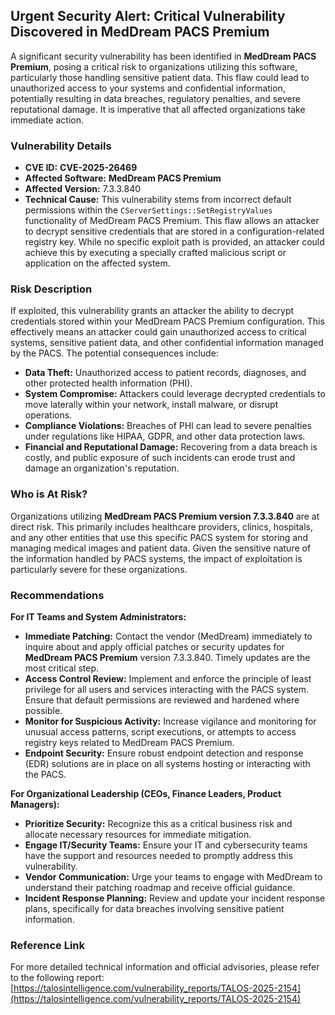 ## Urgent Security Alert: Critical Vulnerability Discovered in MedDream PACS Premium

A significant security vulnerability has been identified in **MedDream PACS Premium**, posing a critical risk to organizations utilizing this software, particularly those handling sensitive patient data. This flaw could lead to unauthorized access to your systems and confidential information, potentially resulting in data breaches, regulatory penalties, and severe reputational damage. It is imperative that all affected organizations take immediate action.

### Vulnerability Details

*   **CVE ID:** **CVE-2025-26469**
*   **Affected Software:** **MedDream PACS Premium**
*   **Affected Version:** 7.3.3.840
*   **Technical Cause:** This vulnerability stems from incorrect default permissions within the `CServerSettings::SetRegistryValues` functionality of MedDream PACS Premium. This flaw allows an attacker to decrypt sensitive credentials that are stored in a configuration-related registry key. While no specific exploit path is provided, an attacker could achieve this by executing a specially crafted malicious script or application on the affected system.

### Risk Description

If exploited, this vulnerability grants an attacker the ability to decrypt credentials stored within your MedDream PACS Premium configuration. This effectively means an attacker could gain unauthorized access to critical systems, sensitive patient data, and other confidential information managed by the PACS. The potential consequences include:

*   **Data Theft:** Unauthorized access to patient records, diagnoses, and other protected health information (PHI).
*   **System Compromise:** Attackers could leverage decrypted credentials to move laterally within your network, install malware, or disrupt operations.
*   **Compliance Violations:** Breaches of PHI can lead to severe penalties under regulations like HIPAA, GDPR, and other data protection laws.
*   **Financial and Reputational Damage:** Recovering from a data breach is costly, and public exposure of such incidents can erode trust and damage an organization's reputation.

### Who is At Risk?

Organizations utilizing **MedDream PACS Premium version 7.3.3.840** are at direct risk. This primarily includes healthcare providers, clinics, hospitals, and any other entities that use this specific PACS system for storing and managing medical images and patient data. Given the sensitive nature of the information handled by PACS systems, the impact of exploitation is particularly severe for these organizations.

### Recommendations

**For IT Teams and System Administrators:**

*   **Immediate Patching:** Contact the vendor (MedDream) immediately to inquire about and apply official patches or security updates for **MedDream PACS Premium** version 7.3.3.840. Timely updates are the most critical step.
*   **Access Control Review:** Implement and enforce the principle of least privilege for all users and services interacting with the PACS system. Ensure that default permissions are reviewed and hardened where possible.
*   **Monitor for Suspicious Activity:** Increase vigilance and monitoring for unusual access patterns, script executions, or attempts to access registry keys related to MedDream PACS Premium.
*   **Endpoint Security:** Ensure robust endpoint detection and response (EDR) solutions are in place on all systems hosting or interacting with the PACS.

**For Organizational Leadership (CEOs, Finance Leaders, Product Managers):**

*   **Prioritize Security:** Recognize this as a critical business risk and allocate necessary resources for immediate mitigation.
*   **Engage IT/Security Teams:** Ensure your IT and cybersecurity teams have the support and resources needed to promptly address this vulnerability.
*   **Vendor Communication:** Urge your teams to engage with MedDream to understand their patching roadmap and receive official guidance.
*   **Incident Response Planning:** Review and update your incident response plans, specifically for data breaches involving sensitive patient information.

### Reference Link

For more detailed technical information and official advisories, please refer to the following report:
[https://talosintelligence.com/vulnerability_reports/TALOS-2025-2154](https://talosintelligence.com/vulnerability_reports/TALOS-2025-2154)